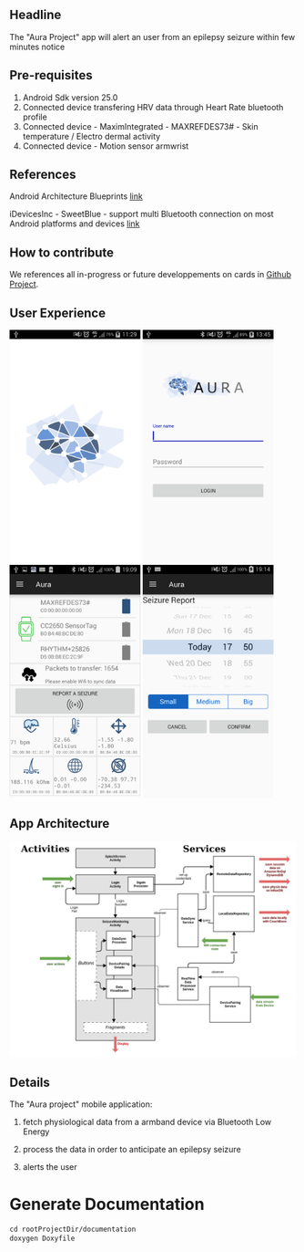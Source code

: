 ## Headline
The "Aura Project" app will alert an user from an epilepsy seizure within few minutes notice

## Pre-requisites
1. Android Sdk version 25.0
2. Connected device transfering HRV data through Heart Rate bluetooth profile
3. Connected device - MaximIntegrated - MAXREFDES73# - Skin temperature / Electro dermal activity
4. Connected device - Motion sensor armwrist

## References

Android Architecture Blueprints
[link](https://github.com/googlesamples/android-architecture)

iDevicesInc - SweetBlue - support multi Bluetooth connection on most Android platforms and devices
[link](https://github.com/iDevicesInc/SweetBlue)

## How to contribute

We references all in-progress or future developpements on cards in [Github Project](https://github.com/clecoued/Aura_mobile_app/projects/1).


## User Experience

<img src="documentation/splash-screen.png" width="230">  <img src="documentation/login-screen.png" width="230">  <img src="documentation/monitoring-screen.png" width="230"> <img src="documentation/seizure-report-screen.png" width="230">


## App Architecture

![Scheme](documentation/auramobileapparchitecture-2.png)

## Details
The "Aura project" mobile application:

1. fetch physiological data from a armband device via Bluetooth Low Energy

2. process the data in order to anticipate an epilepsy seizure

3. alerts the user

# Generate Documentation #
```
cd rootProjectDir/documentation
doxygen Doxyfile
```
